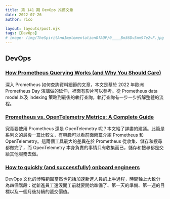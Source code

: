 ```yaml
---
title: 第 141 期 DevOps 推薦文章
date: 2022-07-26
author: rico

layout: layouts/post.njk
tags: [DevOps]
# image: /img/TheSpiritAndImplementationOfAOP/0____Bm36Dv5mm97e2vF.jpg
---
```


## DevOps

<!-- summary -->
### [How Prometheus Querying Works (and Why You Should Care)](https://www.timescale.com/blog/how-prometheus-querying-works-and-why-you-should-care/)

深入 Prometheus 如何查詢資料細節的文章，本文是基於 2022 年歐洲 Prometheus Day 演講做的延伸，裡面有影片可以參考。從 Prometheus data model 以及 indexing 策略到最後的執行查詢，執行查詢有一步一步拆解整體的流程。<!-- summary -->

### [Prometheus vs. OpenTelemetry Metrics: A Complete Guide](https://www.timescale.com/blog/prometheus-vs-opentelemetry-metrics-a-complete-guide/)

究竟要使用 Prometheus 還是 OpenTelemetry 呢？本文給了詳盡的建議。此篇是系列文的最後一篇比較文，有興趣可以看前面兩篇介紹 Prometheus 和 OpenTelemetry。這兩個工具最大的差異在於 Prometheus 從收集、儲存和搜尋都做完了，而 OpenTelemetry 本身負責的事情只有收集而已，儲存和搜尋都是交給其他服務去做。

### [How to quickly (and successfully) onboard engineers](https://about.gitlab.com/blog/2022/07/21/quickly-onboarding-engineers-successfully/)

DevOps 文化的涉略範圍當然也包括加速新進人員的上手過程，時間軸上大致分為四個階段：從新進員工還沒開工前就要開始準備了、第一天的準備、第一週的目標以及一個月後持續的遞交價值。
